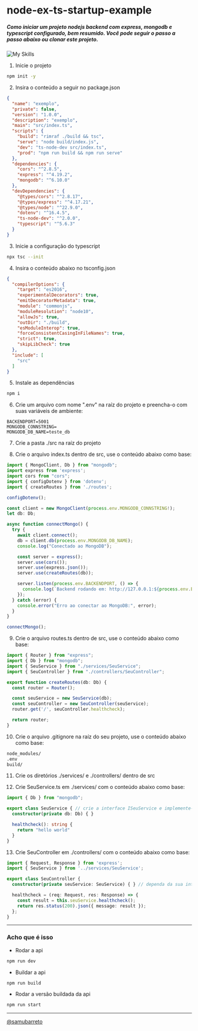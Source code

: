 ﻿# node-ex-ts-startup-example
##### Como iniciar um projeto nodejs backend com express, mongodb e typescript configurado, bem resumido. Você pode seguir o passo a passo abaixo ou clonar este projeto.
![My Skills](https://skillicons.dev/icons?i=ts,nodejs,express,mongodb)

1. Inicie o projeto
```bash
npm init -y
```

2. Insira o conteúdo a seguir no package.json
```json
{
  "name": "exemplo",
  "private": false,
  "version": "1.0.0",
  "description": "exemplo",
  "main": "src/index.ts",
  "scripts": {
    "build": "rimraf ./build && tsc",
    "serve": "node build/index.js",
    "dev": "ts-node-dev src/index.ts",
    "prod": "npm run build && npm run serve"
  },
  "dependencies": {
    "cors": "^2.8.5",
    "express": "^4.19.2",
    "mongodb": "^6.10.0"
  },
  "devDependencies": {
    "@types/cors": "^2.8.17",
    "@types/express": "^4.17.21",
    "@types/node": "^22.9.0",
    "dotenv": "^16.4.5",
    "ts-node-dev": "^2.0.0",
    "typescript": "^5.6.3"
  }
}
```

3. Inicie a configuração do typescript
```bash
npx tsc --init
```

4. Insira o conteúdo abaixo no tsconfig.json
```json
{
  "compilerOptions": {
    "target": "es2016",
    "experimentalDecorators": true,
    "emitDecoratorMetadata": true,
    "module": "commonjs",
    "moduleResolution": "node10",
    "allowJs": true,
    "outDir": "./build",
    "esModuleInterop": true,
    "forceConsistentCasingInFileNames": true,
    "strict": true,
    "skipLibCheck": true
  },
  "include": [
    "src"
  ]
}
```

5. Instale as dependências
```bash
npm i
```

6. Crie um arquivo com nome ".env" na raíz do projeto e preencha-o com suas variáveis de ambiente:
```env
BACKENDPORT=5001
MONGODB_CONNSTRING=
MONGODB_DB_NAME=teste_db
```

7. Crie a pasta ./src na raíz do projeto

8. Crie o arquivo index.ts dentro de src, use o conteúdo abaixo como base:
```ts
import { MongoClient, Db } from "mongodb";
import express from 'express';
import cors from "cors";
import { configDotenv } from 'dotenv';
import { createRoutes } from './routes';

configDotenv();

const client = new MongoClient(process.env.MONGODB_CONNSTRING!);
let db: Db;

async function connectMongo() {
  try {
    await client.connect();
    db = client.db(process.env.MONGODB_DB_NAME);
    console.log("Conectado ao MongoDB");

    const server = express();
    server.use(cors());
    server.use(express.json());
    server.use(createRoutes(db));

    server.listen(process.env.BACKENDPORT, () => {
      console.log(`Backend rodando em: http://127.0.0.1:${process.env.BACKENDPORT}/`);
    });
  } catch (error) {
    console.error("Erro ao conectar ao MongoDB:", error);
  }
}

connectMongo();
```

9. Crie o arquivo routes.ts dentro de src, use o conteúdo abaixo como base:
```ts
import { Router } from "express";
import { Db } from "mongodb";
import { SeuService } from "./services/SeuService";
import { SeuController } from "./controllers/SeuController";

export function createRoutes(db: Db) {
  const router = Router();

  const seuService = new SeuService(db);
  const seuController = new SeuController(seuService);
  router.get('/', seuController.healthcheck);

  return router;
}
```

10. Crie o arquivo .gitignore na raíz do seu projeto, use o conteúdo abaixo como base:
```txt
node_modules/
.env
build/
```

11. Crie os diretórios ./services/ e ./controllers/ dentro de src

12. Crie SeuService.ts em ./services/ com o conteúdo abaixo como base:
```ts
import { Db } from "mongodb";

export class SeuService { // crie a interface ISeuService e implemente-a
  constructor(private db: Db) { }

  healthcheck(): string {
    return "hello world"
  }
}
```

13. Crie SeuController em ./controllers/ com o conteúdo abaixo como base:
```ts
import { Request, Response } from 'express';
import { SeuService } from '../services/SeuService';

export class SeuController {
  constructor(private seuService: SeuService) { } // dependa da sua interface, não da implementação

  healthcheck = (req: Request, res: Response) => {
    const result = this.seuService.healthcheck();
    return res.status(200).json({ message: result });
  };
}
```

---

### Acho que é isso

- Rodar a api
```bash
npm run dev
```

- Buildar a api
```bash
npm run build
```

- Rodar a versão buildada da api
```bash
npm run start
```

---

[@samubarreto](https://www.linkedin.com/in/samubrreto)
